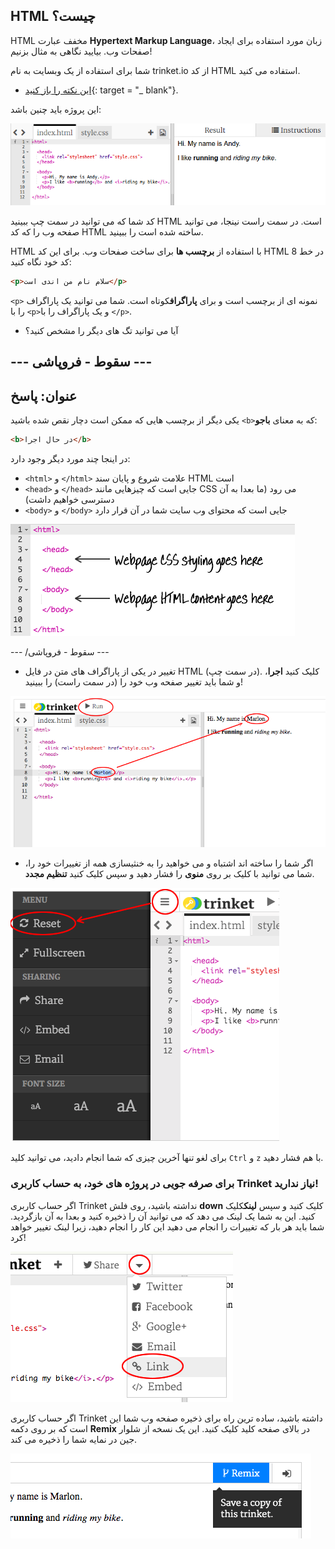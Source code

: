 ## HTML چیست؟

HTML مخفف عبارت **Hypertext Markup Language**، زبان مورد استفاده برای ایجاد صفحات وب. بیایید نگاهی به مثال بزنیم!

شما برای استفاده از یک وبسایت به نام trinket.io از کد HTML استفاده می کنید.

+ [این نکته را باز کنید](http://jumpto.cc/web-intro){: target = "_ blank"}.

این پروژه باید چنین باشد:

![تصویری](images/birthday-starter.png)

کد شما که می توانید در سمت چپ ببینید HTML است. در سمت راست نینجا، می توانید صفحه وب را که کد HTML ساخته شده است را ببینید.

HTML با استفاده از **برچسب ها** برای ساخت صفحات وب. برای این کد HTML در خط 8 کد خود نگاه کنید:

```html
<p>سلام نام من اندی است</p>
```

`<p>` نمونه ای از برچسب است و برای **پاراگراف**کوتاه است. شما می توانید یک پاراگراف را با `<p>`و یک پاراگراف را با `</p>`.

+ آیا می توانید تگ های دیگر را مشخص کنید؟

## \--- سقوط - فروپاشی \---

## عنوان: پاسخ

یکی دیگر از برچسب هایی که ممکن است دچار نقص شده باشید `<b>`که به معنای **باجو**:

```html
<b>در حال اجرا</b>
```

در اینجا چند مورد دیگر وجود دارد:

+ `<html>` و `</html>` علامت شروع و پایان سند HTML است
+ `<head>` و `</head>` جایی است که چیزهایی مانند CSS می رود (ما بعدا به آن دسترسی خواهیم داشت)
+ `<body>` و `</body>` جایی است که محتوای وب سایت شما در آن قرار دارد

![تصویری](images/birthday-head-body.png)

\--- /سقوط - فروپاشی \---

+ تغییر در یکی از پاراگراف های متن در فایل HTML (در سمت چپ). کلیک کنید **اجرا**، و شما باید تغییر صفحه وب خود را (در سمت راست) را ببینید!

![تصویری](images/birthday-edit-html.png)

+ اگر شما را ساخته اند اشتباه و می خواهید را به خنثیسازی همه از تغییرات خود را، شما می توانید با کلیک بر روی **منوی** را فشار دهید و سپس کلیک کنید **تنظیم مجدد**.

![تصویری](images/birthday-reset.png)

برای لغو تنها آخرین چیزی که شما انجام دادید، می توانید کلید `Ctrl` و `z` با هم فشار دهید.

### برای صرفه جویی در پروژه های خود، به حساب کاربری Trinket نیاز ندارید!

اگر حساب کاربری Trinket نداشته باشید، روی فلش **down** کلیک کنید و سپس **لینک**کلیک کنید. این به شما یک لینک می دهد که می توانید آن را ذخیره کنید و بعدا به آن بازگردید. شما باید هر بار که تغییرات را انجام می دهید این کار را انجام دهید، زیرا لینک تغییر خواهد کرد!

![تصویری](images/birthday-link.png)

اگر حساب کاربری Trinket داشته باشید، ساده ترین راه برای ذخیره صفحه وب شما این است که بر روی دکمه **Remix** در بالای صفحه کلید کلیک کنید. این یک نسخه از شلوار جین در نمایه شما را ذخیره می کند.

![تصویری](images/birthday-remix.png)